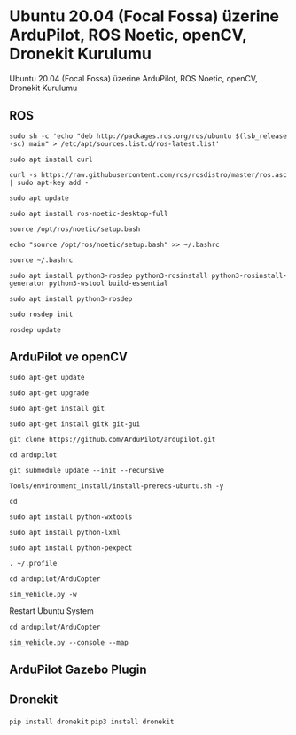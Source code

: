# Ubuntu 20.04 (Focal Fossa) üzerine ArduPilot, ROS Noetic, openCV, Dronekit Kurulumu
Ubuntu 20.04 (Focal Fossa) üzerine ArduPilot, ROS Noetic, openCV, Dronekit Kurulumu

## ROS

`sudo sh -c 'echo "deb http://packages.ros.org/ros/ubuntu $(lsb_release -sc) main" > /etc/apt/sources.list.d/ros-latest.list'`

`sudo apt install curl`

`curl -s https://raw.githubusercontent.com/ros/rosdistro/master/ros.asc | sudo apt-key add -
`

`sudo apt update
`

`sudo apt install ros-noetic-desktop-full
`

`source /opt/ros/noetic/setup.bash
`

`echo "source /opt/ros/noetic/setup.bash" >> ~/.bashrc
`


`source ~/.bashrc
`

`sudo apt install python3-rosdep python3-rosinstall python3-rosinstall-generator python3-wstool build-essential
`


`sudo apt install python3-rosdep
`


`sudo rosdep init
`

`rosdep update`


## ArduPilot ve openCV
`sudo apt-get update`

`sudo apt-get upgrade`

`sudo apt-get install git`

`sudo apt-get install gitk git-gui`

`git clone https://github.com/ArduPilot/ardupilot.git`

`cd ardupilot`

`git submodule update --init --recursive`

`Tools/environment_install/install-prereqs-ubuntu.sh -y`

`cd`

`sudo apt install python-wxtools`

`sudo apt install python-lxml`

`sudo apt install python-pexpect`

`. ~/.profile`

`cd ardupilot/ArduCopter`

`sim_vehicle.py -w`

Restart Ubuntu System

`cd ardupilot/ArduCopter`

`sim_vehicle.py --console --map`

## ArduPilot Gazebo Plugin



## Dronekit

`pip install dronekit`
`pip3 install dronekit`




